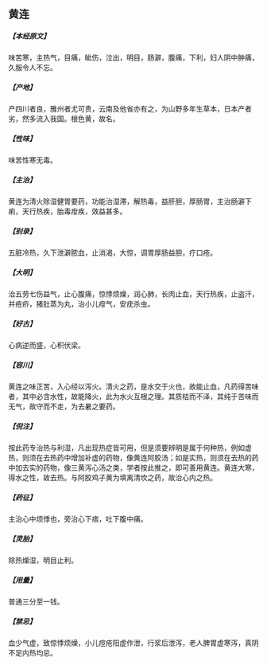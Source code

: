 ## 黄连

##### 【本经原文】
味苦寒，主热气，目痛，眦伤，泣出，明目，肠澼，腹痛，下利，妇人阴中肿痛，久服令人不忘。
##### 【产地】
产四川者良，雅州者尤可贵，云南及他省亦有之，为山野多年生草本，日本产者劣，然多流入我国。根色黄，故名。
##### 【性味】
味苦性寒无毒。
##### 【主治】
黄连为清火除湿健胃要药，功能治湿滞，解热毒，益肝胆，厚肠胃，主治肠澼下痢，天行热疾，胎毒疳疾，效益甚多。
##### 【别录】
五脏冷热，久下泄澼脓血，止消渴，大惊，调胃厚肠益胆，疗口疮。
##### 【大明】
治五劳七伤益气，止心腹痛，惊悸烦燥，润心肺，长肉止血，天行热疾，止盗汗，并疮疥，猪肚蒸为丸，治小儿疳气，安疣杀虫。
##### 【好古】
心病逆而盛，心积伏梁。
##### 【容川】
黄连之味正苦，入心经以泻火。清火之药，是水交于火也，故能止血，凡药得苦味者，其中必含水性，故能降火，此为水火互根之理。其质枯而不泽，其纯于苦味而无气，故守而不走，为去暑之要药。
##### 【倪注】
按此药专治热与利湿，凡出现热症皆可用，但是须要辨明是属于何种热，例如虚热，则须在去热药中增加补虚的药物，像黄连阿胶汤；如是实热，则须在去热的药中加去实的药物，像三黄泻心汤之类，学者按此推之，即可善用黄连。黄连大寒，得水之性，故去热。与阿胶鸡子黄为填离清坎之药，故治心内之热。
##### 【药征】
主治心中烦悸也，旁治心下痞，吐下腹中痛。
##### 【灵胎】
除热燥湿，明目止利。
##### 【用量】
普通三分至一钱。
##### 【禁忌】
血少气虚，致惊悸烦燥，小儿痘疮阳虚作泄，行浆后泄泻，老人脾胃虚寒泻，真阴不足内热均忌。